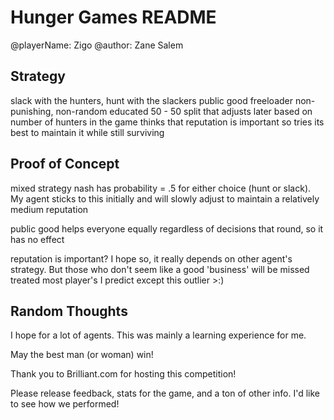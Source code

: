 Hunger Games README
===================

@playerName: Zigo
@author: Zane Salem


Strategy
-------------
 slack with the hunters, hunt with the slackers
 public good freeloader
 non-punishing, non-random
 educated 50 - 50 split that adjusts later based on number of hunters in the game
 thinks that reputation is important so tries its best to maintain it while still surviving



Proof of Concept
-----------------

 mixed strategy nash has probability = .5 for either choice (hunt or slack). My agent sticks to this initially and 
 will slowly adjust to maintain a relatively medium reputation

 public good helps everyone equally regardless of decisions that round, so it has no effect

 reputation is important? I hope so, it really depends on other agent's strategy. But
 those who don't seem like a good 'business' will be missed treated most player's I predict
 except this outlier >:)


Random Thoughts
---------------

 I hope for a lot of agents. This was mainly a learning experience for me.

 May the best man (or woman) win! 

 Thank you to Brilliant.com for hosting this competition!

 Please release feedback, stats for the game, and a ton of other info. I'd like to see how we performed!


